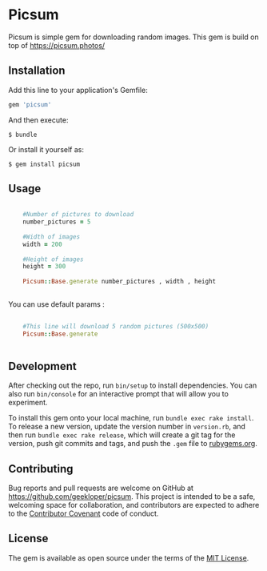 # Picsum

Picsum is simple gem for downloading random images. This gem is build on top of https://picsum.photos/

## Installation

Add this line to your application's Gemfile:

```ruby
gem 'picsum'
```

And then execute:

    $ bundle

Or install it yourself as:

    $ gem install picsum

## Usage


```ruby
    
    #Number of pictures to download
    number_pictures = 5
   
    #Width of images
    width = 200
    
    #Height of images
    height = 300 
    
    Picsum::Base.generate number_pictures , width , height
    
```

You can use default params : 


```ruby
    
    #This line will download 5 random pictures (500x500)
    Picsum::Base.generate
    
```


## Development

After checking out the repo, run `bin/setup` to install dependencies. You can also run `bin/console` for an interactive prompt that will allow you to experiment.

To install this gem onto your local machine, run `bundle exec rake install`. To release a new version, update the version number in `version.rb`, and then run `bundle exec rake release`, which will create a git tag for the version, push git commits and tags, and push the `.gem` file to [rubygems.org](https://rubygems.org).

## Contributing

Bug reports and pull requests are welcome on GitHub at https://github.com/geekloper/picsum. This project is intended to be a safe, welcoming space for collaboration, and contributors are expected to adhere to the [Contributor Covenant](http://contributor-covenant.org) code of conduct.

## License

The gem is available as open source under the terms of the [MIT License](http://opensource.org/licenses/MIT).
